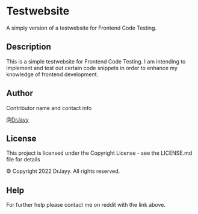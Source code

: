 # Testwebsite

A simply version of a testwebsite for Frontend Code Testing.

## Description

This is a simple testwebsite for Frontend Code Testing. I am intending to implement and test out certain code snippets in order to enhance my knowledge of frontend development.

## Author

Contributor name and contact info

[@DrJayy](https://www.reddit.com/user/dreowyn)

## License

This project is licensed under the Copyright License - see the LICENSE.md file for details

© Copyright 2022 DrJayy. All rights reserved.

## Help

For further help please contact me on reddit with the link above.